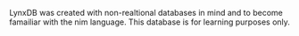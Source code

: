 LynxDB was created with non-realtional databases in mind and to become famailiar with the nim language. This database is for learning purposes only.